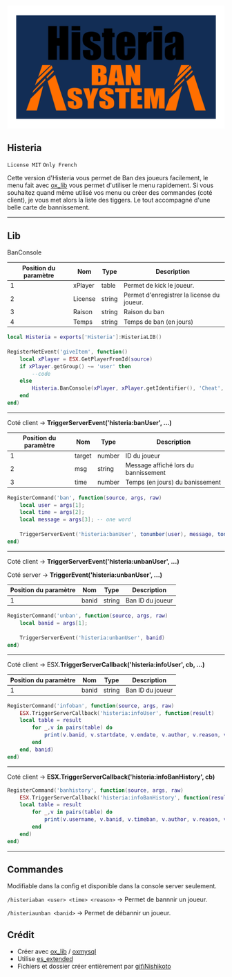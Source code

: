 ![1696416425528](image/README/1696416425528.png)

## Histeria

`License MIT` `Only French`

Cette version d'Histeria vous permet de Ban des joueurs facilement, le menu fait avec [ox_lib](https://github.com/overextended/ox_lib) vous permet d'utiliser le menu rapidement. Si vous souhaitez quand même utilisé vos menu ou créer des commandes (coté client), je vous met alors la liste des tiggers. Le tout accompagné d'une belle carte de bannissement.

---

## Lib

BanConsole

| Position du paramètre | Nom     | Type   | Description                                |
| ---------------------- | ------- | ------ | ------------------------------------------ |
| 1                      | xPlayer | table  | Permet de kick le joueur.                  |
| 2                      | License | string | Permet d'enregistrer la license du joueur. |
| 3                      | Raison  | string | Raison du ban                              |
| 4                      | Temps   | string | Temps de ban (en jours)                    |

```lua
local Histeria = exports['Histeria']:HisteriaLIB()

RegisterNetEvent('giveItem', function()
	local xPlayer = ESX.GetPlayerFromId(source)
	if xPlayer.getGroup() ~= 'user' then
		--code
	else
		Histeria.BanConsole(xPlayer, xPlayer.getIdentifier(), 'Cheat', '3650')
	end
end)
```

---



Coté client → **TriggerServerEvent('histeria:banUser', ...)**

| Position du paramètre | Nom    | Type   | Description                           |
| ---------------------- | ------ | ------ | ------------------------------------- |
| 1                      | target | number | ID du joueur                          |
| 2                      | msg    | string | Message affiché lors du bannissement |
| 3                      | time   | number | Temps (en jours) du banissement       |

```lua
RegisterCommand('ban', function(source, args, raw)
	local user = args[1];
	local time = args[2];
	local message = args[3]; -- one word 

	TriggerServerEvent('histeria:banUser', tonumber(user), message, tonumber(time))
end)
```

---

Coté client → **TriggerServerEvent('histeria:unbanUser', ...)**

Coté server → **TriggerEvent('histeria:unbanUser', ...)**

| Position du paramètre | Nom   | Type   | Description      |
| ---------------------- | ----- | ------ | ---------------- |
| 1                      | banid | string | Ban ID du joueur |

```lua
RegisterCommand('unban', function(source, args, raw)
	local banid = args[1];

	TriggerServerEvent('histeria:unbanUser', banid)
end)
```

---

Coté client → ESX.**TriggerServerCallback('histeria:infoUser', cb, ...)**

| Position du paramètre | Nom   | Type   | Description      |
| ---------------------- | ----- | ------ | ---------------- |
| 1                      | banid | string | Ban ID du joueur |

```lua
RegisterCommand('infoban', function(source, args, raw)
	ESX.TriggerServerCallback('histeria:infoUser', function(result) 
	local table = result
		for _,v in pairs(table) do
			print(v.banid, v.startdate, v.endate, v.author, v.reason, v.license)
		end
	end, banid)
end)
```

---

Coté client → **ESX.TriggerServerCallback('histeria:infoBanHistory', cb)**

```lua
RegisterCommand('banhistory', function(source, args, raw)
	ESX.TriggerServerCallback('histeria:infoBanHistory', function(result) 
	local table = result
		for _,v in pairs(table) do
			print(v.username, v.banid, v.timeban, v.author, v.reason, v.license)
		end
	end)
end)
```

---

## Commandes

Modifiable dans la config et disponible dans la console server seulement.

`/histeriaban <user> <time> <reason>` → Permet de bannnir un joueur.

`/histeriaunban <banid>` → Permet de débannir un joueur.

## Crédit

- Créer avec [ox_lib](https://github.com/overextended/ox_lib) / [oxmysql](https://github.com/overextended/oxmysql)
- Utilise [es_extended](https://github.com/esx-framework/esx-legacy)
- Fichiers et dossier créer entièrement par [git\Nishikoto](https://github.com/Nishikoto)
